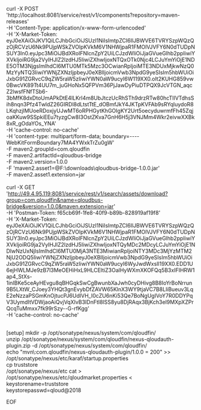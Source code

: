 curl -X POST \
  'http://localhost:8081/service/rest/v1/components?repository=maven-releases' \
  -H 'Content-Type: application/x-www-form-urlencoded' \
  -H 'X-Market-Token: eyJ0eXAiOiJKV1QiLCJhbGciOiJSUzI1NiIsImtpZCI6IlJBWVE6TVRYSzpWQzQzOjRCVzU6Nk9PUjpWSkZVOlpKVkM6V1NHWjpaR1FMOlVJVFY6N0dTUDpNSUY3In0.eyJpc3MiOiJBdXRoIFNlcnZpY2UiLCJzdWIiOiJjaGVueGlhb2ppIiwiYXVkIjoiRG9ja2VyIHJlZ2lzdHJ5IiwiZXhwIjoxNTQxOTk0Njc4LCJuYmYiOjE1NDE5OTM3NjgsImlhdCI6MTU0MTk5Mzc3OCwianRpIjoiMTE3NDUxMjkwNzQ0MzYyNTQ3IiwiYWNjZXNzIjpbeyJ0eXBlIjoicmVwb3NpdG9yeSIsIm5hbWUiOiJxbG91ZGRvcC9qZW5raW5zIiwiYWN0aW9ucyI6W119XX0.oIt2KUHG859vw0BwcVK89Tt4UU7m_juGHoNx5QFPVm36PjJawDyPiuDTPQX9JcVTGN_aqcZ2lwsfFNfTSb6-3bMfK8dxDtoUmAPkDtE4lLKrI4m8UbJtczUcRhSTh9drzRTw80hcTlIVTdhsSih8nqn3Pfz4TwldZ26GIRDl8dLtstTtE_dOBmfJkY4JKTpKVFAb9sRYqluydoR8LKqhzjlMUoeRDoxjyUJwMT6oRPHGytKhGOIgKY2Urt5oecyduwrmfFh45ZqjoaKKuw9SSpkiEEu7tyzgCw8I3OstZKva7GnH6H5j3VNJMm4Wkr2eivwXXBk8xR_gOdaYOs_YNA' \
  -H 'cache-control: no-cache' \
  -H 'content-type: multipart/form-data; boundary=----WebKitFormBoundary7MA4YWxkTrZu0gW' \
  -F maven2.groupId=com.qloudfin \
  -F maven2.artifactId=qloudbus-bridge \
  -F maven2.version=1.0.0 \
  -F 'maven2.asset1=@F:\downloads\qloudbus-bridge-1.0.0.jar' \
  -F maven2.asset1.extension=jar
  <br>
<br>
curl -X GET \
  'http://49.4.95.119:8081/service/rest/v1/search/assets/download?group=com.qloudfin&name=qloudbus-bridge&version=1.0.0&maven.extension=jar' \
  -H 'Postman-Token: f65cb69f-1fe8-40f9-b89b-828919af19f8' \
  -H 'X-Market-Token: eyJ0eXAiOiJKV1QiLCJhbGciOiJSUzI1NiIsImtpZCI6IlJBWVE6TVRYSzpWQzQzOjRCVzU6Nk9PUjpWSkZVOlpKVkM6V1NHWjpaR1FMOlVJVFY6N0dTUDpNSUY3In0.eyJpc3MiOiJBdXRoIFNlcnZpY2UiLCJzdWIiOiJjaGVueGlhb2ppIiwiYXVkIjoiRG9ja2VyIHJlZ2lzdHJ5IiwiZXhwIjoxNTQyMDc2MDcyLCJuYmYiOjE1NDIwNzUxNjIsImlhdCI6MTU0MjA3NTE3MiwianRpIjoiNTY3MDc3MjYzMTM2NjU2ODQ5IiwiYWNjZXNzIjpbeyJ0eXBlIjoicmVwb3NpdG9yeSIsIm5hbWUiOiJxbG91ZGRvcC9qZW5raW5zIiwiYWN0aW9ucyI6WyJwdWxsIl19XX0.EDD1U6ejHWLMJe9zB7l3MeOEHiHxL9HLCEItiZ3OalHyWXmXKOFQq5B3xIFIHRW1ap4_StXs-1inIBKe5ceAyHEvgu8qBHGqkSwCgBwunbXaJwh0cyDHivg8B8IoYrBoNrrun9B5LXtW_CJoey3YHQt3gnEvybDfZAVW65KlnX3WY9tjaVC7B8LliBueuv3LqE2eNzzaPSGmKnOjtucPJ6UdIVH_I0cZU6nKi53Qe7BoNgUgIVoY7R0DDYPqV3UymdItVDWjaoAiQvjVqXIvB3IDnFtI8lSS8yu8DjRAqx3BjKch3eI9MXpXZPrQcqTuMmxx7fk99rSzy--G-rfKgg' \
  -H 'cache-control: no-cache'

<br>
[setup]
mkdir -p /opt/sonatype/nexus/system/com/qloudfin/                                                  <br>
unzip /opt/sonatype/nexus/system/com/qloudfin/nexus-qloudauth-plugin.zip -d /opt/sonatype/nexus/system/com/qloudfin/            <br>
echo "mvn\:com.qloudfin/nexus-qloudauth-plugin/1.0.0 = 200" >> /opt/sonatype/nexus/etc/karaf/startup.properties                   <br>
cp truststore                                                                                            <br>
/opt/sonatype/nexus/etc
cat > /opt/sonatype/nexus/etc/qloudmarket.properties <<EOF                                                                         <br>
keystorename=truststore                                                                   <br>
keystorepasswd=qloud@2018                                                                  <br>

EOF                                             <br>
